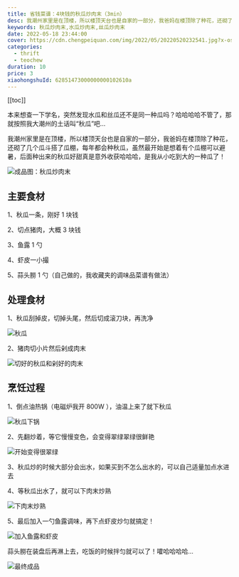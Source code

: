 ```yaml
---
title: 省钱菜谱：4块钱的秋瓜炒肉末（3min）
desc: 我潮州家里是在顶楼，所以楼顶天台也是自家的一部分，我爸妈在楼顶除了种花，还砌了几个瓜斗搭了瓜棚，每年都会种秋瓜，虽然最开始是想着有个瓜棚可以避暑，后面种出来的秋瓜好甜真是意外收获哈哈哈，是我从小吃到大的一种瓜了！
keywords: 秋瓜炒肉末,水瓜炒肉末,丝瓜炒肉末
date: 2022-05-18 23:44:00
cover: https://cdn.chengpeiquan.com/img/2022/05/20220520232541.jpg?x-oss-process=image/interlace,1
categories:
  - thrift
  - teochew
duration: 10
price: 3
xiaohongshuId: 62851473000000000102610a
---
```


[[toc]]

本来想查一下学名，突然发现水瓜和丝瓜还不是同一种瓜吗？哈哈哈哈不管了，那就按照我大潮州的土话叫“秋瓜”吧…

我潮州家里是在顶楼，所以楼顶天台也是自家的一部分，我爸妈在楼顶除了种花，还砌了几个瓜斗搭了瓜棚，每年都会种秋瓜，虽然最开始是想着有个瓜棚可以避暑，后面种出来的秋瓜好甜真是意外收获哈哈哈，是我从小吃到大的一种瓜了！

![成品图：秋瓜炒肉末](https://cdn.chengpeiquan.com/img/2022/05/20220520232559.jpg?x-oss-process=image/interlace,1)

## 主要食材

1、秋瓜一条，刚好 1 块钱

2、切点猪肉，大概 3 块钱

3、鱼露 1 勺

4、虾皮一小撮

5、蒜头朥 1 勺（自己做的，我收藏夹的调味品菜谱有做法）

## 处理食材

1、秋瓜刮掉皮，切掉头尾，然后切成滚刀块，再洗净

![秋瓜](https://cdn.chengpeiquan.com/img/2022/05/20220520232553.jpg?x-oss-process=image/interlace,1)

2、猪肉切小片然后剁成肉末

![切好的秋瓜和剁好的肉末](https://cdn.chengpeiquan.com/img/2022/05/20220520232554.jpg?x-oss-process=image/interlace,1)

## 烹饪过程

1、倒点油热锅（电磁炉我开 800W ），油温上来了就下秋瓜

![秋瓜下锅](https://cdn.chengpeiquan.com/img/2022/05/20220520232555.jpg?x-oss-process=image/interlace,1)

2、先翻炒着，等它慢慢变色，会变得翠绿翠绿很鲜艳

![开始变得很翠绿](https://cdn.chengpeiquan.com/img/2022/05/20220520232556.jpg?x-oss-process=image/interlace,1)

3、秋瓜炒的时候大部分会出水，如果买到不怎么出水的，可以自己适量加点水进去

4、等秋瓜出水了，就可以下肉末炒熟

![下肉末炒熟](https://cdn.chengpeiquan.com/img/2022/05/20220520232557.jpg?x-oss-process=image/interlace,1)

5、最后加入一勺鱼露调味，再下点虾皮炒匀就搞定！

![加入鱼露和虾皮](https://cdn.chengpeiquan.com/img/2022/05/20220520232558.jpg?x-oss-process=image/interlace,1)

蒜头朥在装盘后再淋上去，吃饭的时候拌匀就可以了！嚯哈哈哈哈…

![最终成品](https://cdn.chengpeiquan.com/img/2022/05/20220520232600.jpg?x-oss-process=image/interlace,1)
